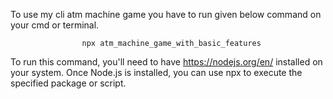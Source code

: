 To use my cli atm machine game you have to run given below command on your cmd or terminal.

                    npx atm_machine_game_with_basic_features

                    
To run this command, you'll need to have https://nodejs.org/en/ installed on your system.
Once Node.js is installed, you can use npx to execute the specified package or script.
